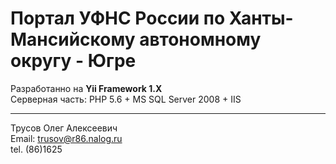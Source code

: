 # Портал УФНС России по Ханты-Мансийскому автономному округу -  Югре

Разработанно на <b>Yii Framework 1.X</b>  
Серверная часть: PHP 5.6 + MS SQL Server 2008 + IIS  

---

Трусов Олег Алексеевич     
Email: trusov@r86.nalog.ru    
tel. (86)1625     

